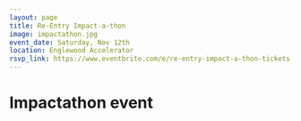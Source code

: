```yaml
---
layout: page
title: Re-Entry Impact-a-thon
image: impactathon.jpg
event_date: Saturday, Nov 12th
location: Englewood Accelerator
rsvp_link: https://www.eventbrite.com/e/re-entry-impact-a-thon-tickets-28685655568
---
```


# Impactathon event
